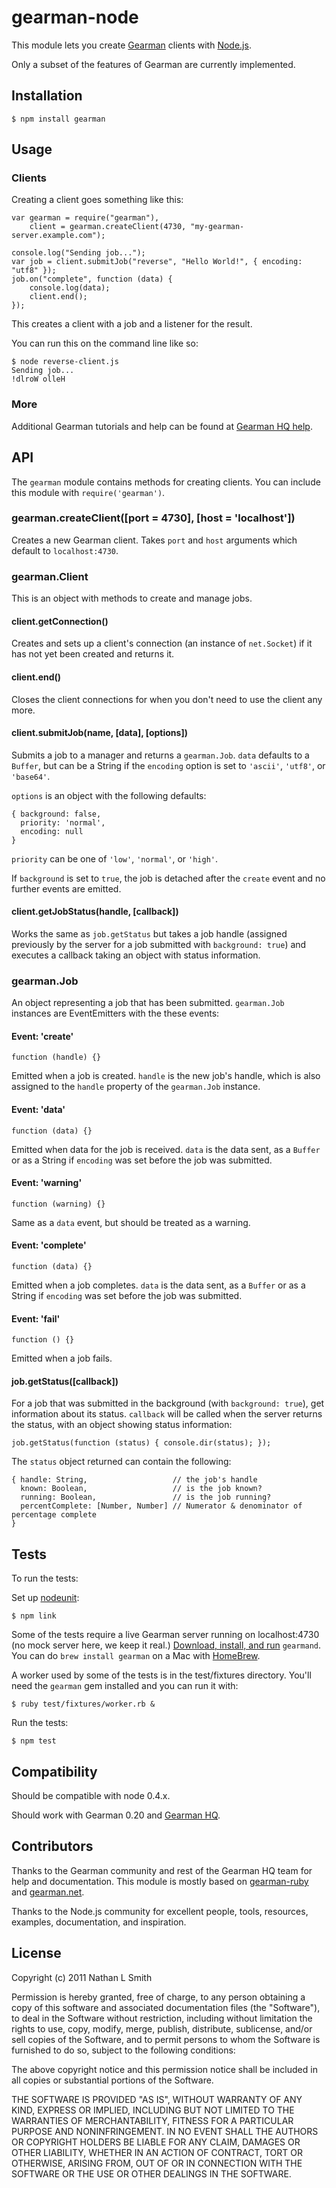 # gearman-node

This module lets you create [Gearman](http://gearman.org/) clients with [Node.js](http://nodejs.org/).

Only a subset of the features of Gearman are currently implemented.

## Installation

    $ npm install gearman

## Usage

### Clients

Creating a client goes something like this:

    var gearman = require("gearman"),
        client = gearman.createClient(4730, "my-gearman-server.example.com");

    console.log("Sending job...");
    var job = client.submitJob("reverse", "Hello World!", { encoding: "utf8" });
    job.on("complete", function (data) {
        console.log(data);
        client.end();
    });

This creates a client with a job and a listener for the result.

You can run this on the command line like so:

    $ node reverse-client.js
    Sending job...
    !dlroW olleH

### More

Additional Gearman tutorials and help can be found at [Gearman HQ help](http://gearmanhq.com/help/).

## API

The `gearman` module contains methods for creating clients. You can include this module with `require('gearman')`.

### gearman.createClient([port = 4730], [host = 'localhost'])

Creates a new Gearman client. Takes `port` and `host` arguments which default to `localhost:4730`.

### gearman.Client

This is an object with methods to create and manage jobs.

#### client.getConnection()

Creates and sets up a client's connection (an instance of `net.Socket`) if it has not yet been created and returns it.

#### client.end()

Closes the client connections for when you don't need to use the client any more.

#### client.submitJob(name, [data], [options])

Submits a job to a manager and returns a `gearman.Job`. `data` defaults to a `Buffer`, but can be a String if the `encoding` option is set to `'ascii'`, `'utf8'`, or `'base64'`.

`options` is an object with the following defaults:

    { background: false,
      priority: 'normal',
      encoding: null
    }

`priority` can be one of `'low'`, `'normal'`, or `'high'`.

If `background` is set to `true`, the job is detached after the `create` event and no further events are emitted.

#### client.getJobStatus(handle, [callback])

Works the same as `job.getStatus` but takes a job handle (assigned previously by the server for a job submitted with `background: true`) and executes a callback taking an object with status information.

### gearman.Job

An object representing a job that has been submitted. `gearman.Job` instances are EventEmitters with the these events:

#### Event: 'create'

`function (handle) {}`

Emitted when a job is created. `handle` is the new job's handle, which is also assigned to the `handle` property of the `gearman.Job` instance.

#### Event: 'data'

`function (data) {}`

Emitted when data for the job is received. `data` is the data sent, as a `Buffer` or as a String if `encoding` was set before the job was submitted.

#### Event: 'warning'

`function (warning) {}`

Same as a `data` event, but should be treated as a warning.

#### Event: 'complete'

`function (data) {}`

Emitted when a job completes. `data` is the data sent, as a `Buffer` or as a String if `encoding` was set before the job was submitted.

#### Event: 'fail'

`function () {}`

Emitted when a job fails.

#### job.getStatus([callback])

For a job that was submitted in the background (with `background: true`), get information about its status. `callback` will be called when the server returns the status, with an object showing status information:

    job.getStatus(function (status) { console.dir(status); });

The `status` object returned can contain the following:

    { handle: String,                   // the job's handle
      known: Boolean,                   // is the job known?
      running: Boolean,                 // is the job running?
      percentComplete: [Number, Number] // Numerator & denominator of percentage complete
    }

## Tests

To run the tests:

Set up [nodeunit](https://github.com/caolan/nodeunit):

    $ npm link

Some of the tests require a live Gearman server running on localhost:4730 (no mock server here, we keep it real.) [Download, install, and run](http://gearman.org/index.php?id=download#gearmand_c) `gearmand`. You can do `brew install gearman` on a Mac with [HomeBrew](http://mxcl.github.com/homebrew/).

A worker used by some of the tests is in the test/fixtures directory. You'll need the `gearman` gem installed and you can run it with:

    $ ruby test/fixtures/worker.rb &

Run the tests:

    $ npm test

## Compatibility

Should be compatible with node 0.4.x.

Should work with Gearman 0.20 and [Gearman HQ](http://gearmanhq.com/).

## Contributors

Thanks to the Gearman community and rest of the Gearman HQ team for help and documentation. This module is mostly based on [gearman-ruby](https://github.com/gearman-ruby/gearman-ruby) and [gearman.net](https://launchpad.net/gearman.net).

Thanks to the Node.js community for excellent people, tools, resources, examples, documentation, and inspiration.

## License

Copyright (c) 2011 Nathan L Smith

Permission is hereby granted, free of charge, to any person obtaining a copy
of this software and associated documentation files (the "Software"), to deal
in the Software without restriction, including without limitation the rights
to use, copy, modify, merge, publish, distribute, sublicense, and/or sell
copies of the Software, and to permit persons to whom the Software is
furnished to do so, subject to the following conditions:

The above copyright notice and this permission notice shall be included in
all copies or substantial portions of the Software.

THE SOFTWARE IS PROVIDED "AS IS", WITHOUT WARRANTY OF ANY KIND, EXPRESS OR
IMPLIED, INCLUDING BUT NOT LIMITED TO THE WARRANTIES OF MERCHANTABILITY,
FITNESS FOR A PARTICULAR PURPOSE AND NONINFRINGEMENT. IN NO EVENT SHALL THE
AUTHORS OR COPYRIGHT HOLDERS BE LIABLE FOR ANY CLAIM, DAMAGES OR OTHER
LIABILITY, WHETHER IN AN ACTION OF CONTRACT, TORT OR OTHERWISE, ARISING FROM,
OUT OF OR IN CONNECTION WITH THE SOFTWARE OR THE USE OR OTHER DEALINGS IN
THE SOFTWARE.
